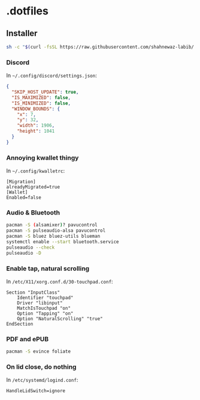 # .dotfiles
## Installer
```bash
sh -c "$(curl -fsSL https://raw.githubusercontent.com/shahnewaz-labib/.dotfiles/main/install.sh)"
```

### Discord
In `~/.config/discord/settings.json`:
```json
{
  "SKIP_HOST_UPDATE": true,
  "IS_MAXIMIZED": false,
  "IS_MINIMIZED": false,
  "WINDOW_BOUNDS": {
    "x": 7,
    "y": 32,
    "width": 1906,
    "height": 1041
  }
}
```

### Annoying kwallet thingy
In `~/.config/kwalletrc`:
```
[Migration]
alreadyMigrated=true
[Wallet]
Enabled=false
```

### Audio & Bluetooth
```bash 
pacman -S (alsamixer)? pavucontrol
pacman -S pulseaudio-alsa pavucontrol
pacman -S bluez bluez-utils blueman
systemctl enable --start bluetooth.service
pulseaudio --check
pulseaudio -D
```

### Enable tap, natural scrolling
In `/etc/X11/xorg.conf.d/30-touchpad.conf`:
```
Section "InputClass"
    Identifier "touchpad"
    Driver "libinput"
    MatchIsTouchpad "on"
    Option "Tapping" "on"
    Option "NaturalScrolling" "true"
EndSection
```

### PDF and ePUB
```bash
pacman -S evince foliate
```

### On lid close, do nothing
In `/etc/systemd/logind.conf`:
```
HandleLidSwitch=ignore
```
